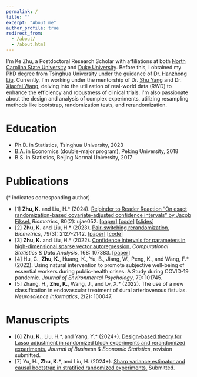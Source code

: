 ```yaml
---
permalink: /
title: ""
excerpt: "About me"
author_profile: true
redirect_from: 
  - /about/
  - /about.html
---
```


I'm Ke Zhu, a Postdoctoral Research Scholar with affiliations at both [North Carolina State University](https://statistics.sciences.ncsu.edu/people/kzhu24/) and [Duke University](https://biostat.duke.edu/profile/ke-zhu). Before this, I obtained my PhD degree from Tsinghua University under the guidance of Dr. [Hanzhong Liu](http://www.stat.tsinghua.edu.cn/teachers/hanzhongliu/). Currently, I'm working under the mentorship of Dr. [Shu Yang](https://shuyang.wordpress.ncsu.edu) and Dr. [Xiaofei Wang](https://biostat.duke.edu/profile/xiaofei-wang), delving into the utilization of real-world data (RWD) to enhance the efficiency and robustness of clinical trials. I'm also passionate about the design and analysis of complex experiments, utilizing resampling methods like bootstrap, randomization tests, and rerandomization.

Education
======
* Ph.D. in Statistics, Tsinghua University, 2023
* B.A. in Economics (double-major program), Peking University, 2018
* B.S. in Statistics, Beijing Normal University, 2017

Publications
======
(\* indicates corresponding author)

* [1] **Zhu, K.** and Liu, H.\* (2024). [Rejoinder to Reader Reaction “On exact randomization-based covariate-adjusted confidence intervals” by Jacob Fiksel.](https://doi.org/10.1093/biomtc/ujae052) *Biometrics*, 80(2): ujae052. [[paper]](https://drive.google.com/file/d/1RdVO3pPhyJBwwUyP2ZNSfPoC8_MZGmXy/view?usp=sharing) [[code]](https://github.com/ke-zhu/rbci) [[slides]](https://drive.google.com/file/d/1hu5l0LgZRkYzl233Tw5r5dMmDAha7GJa/view?usp=share_link)
* [2] **Zhu, K.** and Liu, H.\* (2023). [Pair-switching rerandomization.](https://doi.org/10.1111/biom.13712) *Biometrics*, 79(3): 2127-2142. [[paper]](https://drive.google.com/file/d/1bLl25lay2Hu_OV_1QPIkAoeY7hfmhe_E/view?usp=sharing) [[code]](https://drive.google.com/file/d/1CFmEJUT9IU-SwPqoP5QJVR4I3EcflOkE/view?usp=sharing)
* [3] **Zhu, K.** and Liu, H.\* (2022). [Confidence intervals for parameters in high-dimensional sparse vector autoregression.](https://doi.org/10.1016/j.csda.2021.107383) *Computational Statistics & Data Analysis*, 168: 107383. [[paper]](https://drive.google.com/file/d/1fFmPL_tYdyxxLtkCf4xywvqUnP07QDK3/view?usp=sharing)
* [4] Hu, C., **Zhu, K.**, Huang, K., Yu, B., Jiang, W., Peng, K., and Wang, F.\* (2022). Using natural intervention to promote subjective well-being of essential workers during public-health crises: A Study during COVID-19 pandemic. *Journal of Environmental Psychology*, 79: 101745.
* [5] Zhang, H., **Zhu, K.**, Wang, J., and Lv, X.\* (2022). The use of a new classification in endovascular treatment of dural arteriovenous fistulas. *Neuroscience Informatics*, 2(2): 100047.


Manuscripts
======
* [6] **Zhu, K.**, Liu, H.\*, and Yang, Y.\* (2024+). [Design-based theory for Lasso adjustment in randomized block experiments and rerandomized experiments.](https://arxiv.org/abs/2109.11271) *Journal of Business & Economic Statistics*, revision submitted.
* [7] Yu, H., **Zhu, K.**\*, and Liu, H. (2024+). [Sharp variance estimator and causal bootstrap in stratified randomized experiments.](https://arxiv.org/abs/2401.16667) Submitted.



<script type='text/javascript' id='clustrmaps' src='//cdn.clustrmaps.com/map_v2.js?cl=080808&w=320&t=tt&d=6azBu2HkvZX9yIT4v8xF7VXA7w7dy-5qi5E20N5j5Js&co=ffffff&cmo=3acc3a&cmn=ff5353&ct=808080'></script>

